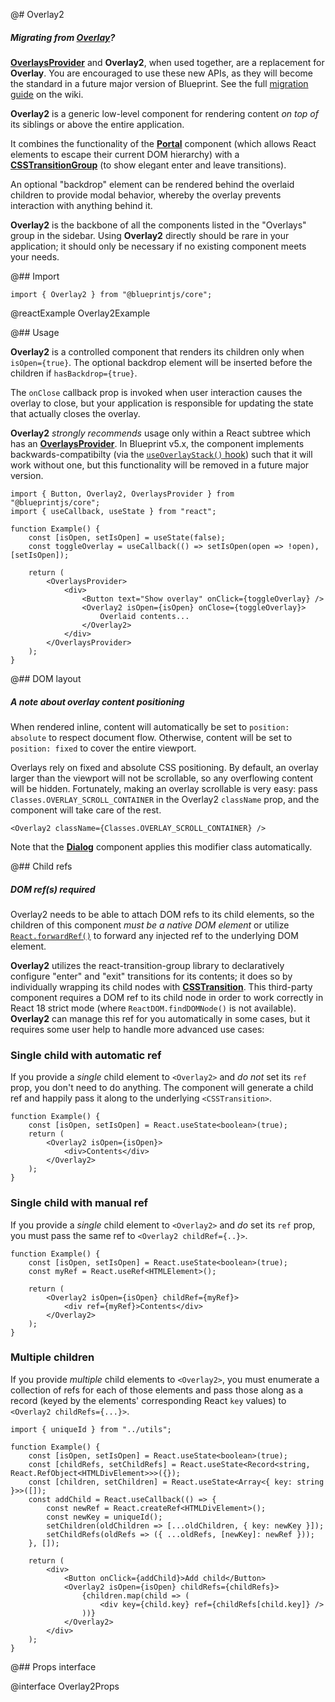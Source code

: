 @# Overlay2

<div class="@ns-callout @ns-intent-primary @ns-icon-info-sign @ns-callout-has-body-content">
    <h5 class="@ns-heading">

Migrating from [Overlay](#core/components/overlay)?

</h5>

[**OverlaysProvider**](#core/context/overlays-provider) and **Overlay2**, when used
together, are a replacement for **Overlay**. You are encouraged to use these new APIs, as they will
become the standard in a future major version of Blueprint. See the full
[migration guide](https://github.com/palantir/blueprint/wiki/Overlay2-migration) on the wiki.

</div>

**Overlay2** is a generic low-level component for rendering content _on top of_ its siblings or
above the entire application.

It combines the functionality of the [**Portal**](#core/components/portal) component (which allows
React elements to escape their current DOM hierarchy) with a
[**CSSTransitionGroup**](https://reactcommunity.org/react-transition-group/)
(to show elegant enter and leave transitions).

An optional "backdrop" element can be rendered behind the overlaid children to provide modal
behavior, whereby the overlay prevents interaction with anything behind it.

**Overlay2** is the backbone of all the components listed in the "Overlays" group in the sidebar.
Using **Overlay2** directly should be rare in your application; it should only be necessary if no
existing component meets your needs.

@## Import

```tsx
import { Overlay2 } from "@blueprintjs/core";
```

@reactExample Overlay2Example

@## Usage

**Overlay2** is a controlled component that renders its children only when `isOpen={true}`.
The optional backdrop element will be inserted before the children if `hasBackdrop={true}`.

The `onClose` callback prop is invoked when user interaction causes the overlay to close, but your
application is responsible for updating the state that actually closes the overlay.

**Overlay2** _strongly recommends_ usage only within a React subtree which has an
[**OverlaysProvider**](#core/context/overlays-provider). In Blueprint v5.x, the component
implements backwards-compatibilty (via the [`useOverlayStack()` hook](#core/hooks/use-overlay-stack))
such that it will work without one, but this functionality will be removed in a future major version.

```tsx
import { Button, Overlay2, OverlaysProvider } from "@blueprintjs/core";
import { useCallback, useState } from "react";

function Example() {
    const [isOpen, setIsOpen] = useState(false);
    const toggleOverlay = useCallback(() => setIsOpen(open => !open), [setIsOpen]);

    return (
        <OverlaysProvider>
            <div>
                <Button text="Show overlay" onClick={toggleOverlay} />
                <Overlay2 isOpen={isOpen} onClose={toggleOverlay}>
                    Overlaid contents...
                </Overlay2>
            </div>
        </OverlaysProvider>
    );
}
```

@## DOM layout

<div class="@ns-callout @ns-intent-primary @ns-icon-info-sign @ns-callout-has-body-content">
    <h5 class="@ns-heading">A note about overlay content positioning</h5>

When rendered inline, content will automatically be set to `position: absolute` to respect
document flow. Otherwise, content will be set to `position: fixed` to cover the entire viewport.

</div>

Overlays rely on fixed and absolute CSS positioning. By default, an overlay larger than the viewport
will not be scrollable, so any overflowing content will be hidden. Fortunately, making an overlay
scrollable is very easy: pass `Classes.OVERLAY_SCROLL_CONTAINER` in the Overlay2 `className` prop,
and the component will take care of the rest.

```tsx
<Overlay2 className={Classes.OVERLAY_SCROLL_CONTAINER} />
```

Note that the [**Dialog**](https://blueprintjs.com/docs/#core/components/dialog) component applies
this modifier class automatically.

@## Child refs

<div class="@ns-callout @ns-intent-warning @ns-icon-warning-sign @ns-callout-has-body-content">
    <h5 class="@ns-heading">DOM ref(s) required</h5>

Overlay2 needs to be able to attach DOM refs to its child elements, so the children of this
component _must be a native DOM element_ or utilize
[`React.forwardRef()`](https://reactjs.org/docs/forwarding-refs.html) to forward any
injected ref to the underlying DOM element.

</div>

**Overlay2** utilizes the react-transition-group library to declaratively configure "enter" and
"exit" transitions for its contents; it does so by individually wrapping its child nodes with
[**CSSTransition**](https://reactcommunity.org/react-transition-group/css-transition). This
third-party component requires a DOM ref to its child node in order to work correctly in React 18
strict mode (where `ReactDOM.findDOMNode()` is not available). **Overlay2** can manage this ref for
you automatically in some cases, but it requires some user help to handle more advanced use cases:

### Single child with automatic ref

If you provide a _single_ child element to `<Overlay2>` and _do not_ set its `ref` prop, you
don't need to do anything. The component will generate a child ref and happily pass it along
to the underlying `<CSSTransition>`.

```tsx
function Example() {
    const [isOpen, setIsOpen] = React.useState<boolean>(true);
    return (
        <Overlay2 isOpen={isOpen}>
            <div>Contents</div>
        </Overlay2>
    );
}
```

### Single child with manual ref

If you provide a _single_ child element to `<Overlay2>` and _do_ set its `ref` prop, you must
pass the same ref to `<Overlay2 childRef={..}>`.

```tsx
function Example() {
    const [isOpen, setIsOpen] = React.useState<boolean>(true);
    const myRef = React.useRef<HTMLElement>();

    return (
        <Overlay2 isOpen={isOpen} childRef={myRef}>
            <div ref={myRef}>Contents</div>
        </Overlay2>
    );
}
```

### Multiple children

If you provide _multiple_ child elements to `<Overlay2>`, you must enumerate a collection of
refs for each of those elements and pass those along as a record (keyed by the elements'
corresponding React `key` values) to `<Overlay2 childRefs={...}>`.

```tsx
import { uniqueId } from "../utils";

function Example() {
    const [isOpen, setIsOpen] = React.useState<boolean>(true);
    const [childRefs, setChildRefs] = React.useState<Record<string, React.RefObject<HTMLDivElement>>>({});
    const [children, setChildren] = React.useState<Array<{ key: string }>>([]);
    const addChild = React.useCallback(() => {
        const newRef = React.createRef<HTMLDivElement>();
        const newKey = uniqueId();
        setChildren(oldChildren => [...oldChildren, { key: newKey }]);
        setChildRefs(oldRefs => ({ ...oldRefs, [newKey]: newRef }));
    }, []);

    return (
        <div>
            <Button onClick={addChild}>Add child</Button>
            <Overlay2 isOpen={isOpen} childRefs={childRefs}>
                {children.map(child => (
                    <div key={child.key} ref={childRefs[child.key]} />
                ))}
            </Overlay2>
        </div>
    );
}
```

@## Props interface

@interface Overlay2Props
